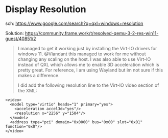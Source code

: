 # Display Resolution
sch: https://www.google.com/search?q=qxl+windows+resolution

Solution: https://community.frame.work/t/resolved-qemu-3-2-res-win11-guest/40851/2

>I managed to get it working just by installing the Virt-IO drivers for windows 11. @Viandant this managed to work for me without changing any scaling on the host. I was also able to use Virt-IO instead of QXL which allows me to enable 3D acceleration which is pretty great. For reference, I am using Wayland but im not sure if this makes a difference.
>
>I did add the following resolution line to the Virt-IO video section of the XML:
```
<video>
  <model type="virtio" heads="1" primary="yes">
    <acceleration accel3d="yes"/>
    <resolution x="2256" y="1504"/>
  </model>
  <address type="pci" domain="0x0000" bus="0x00" slot="0x01" function="0x0"/>
</video>
```
